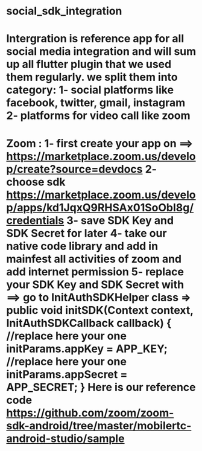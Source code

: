 # social_sdk_integration
Intergration is reference app for all social media integration and will sum up all flutter plugin that we used them regularly.
we split them into category:
1- social platforms like facebook, twitter, gmail, instagram
2- platforms for video call like zoom
======================================================
Zoom :
1- first create your app on ==> https://marketplace.zoom.us/develop/create?source=devdocs
2- choose sdk https://marketplace.zoom.us/develop/apps/kd1JqxQ9RHSAx01SoObI8g/credentials
3- save SDK Key and SDK Secret for later
4- take our native code library and add in mainfest all activities of zoom and add internet permission
5- replace your SDK Key and SDK Secret with ==> go to  InitAuthSDKHelper class => 
    public void initSDK(Context context, InitAuthSDKCallback callback) {
            //replace here your one 
            initParams.appKey = APP_KEY;
            //replace here your one 
            initParams.appSecret =  APP_SECRET; 
            }
Here is our reference code https://github.com/zoom/zoom-sdk-android/tree/master/mobilertc-android-studio/sample
=====================================================================


